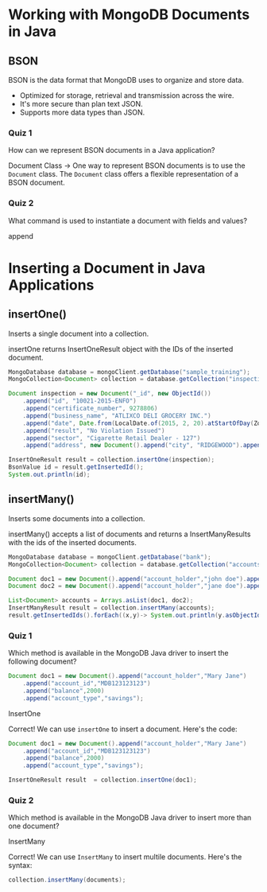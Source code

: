 # Working with MongoDB Documents in Java

## BSON

BSON is the data format that MongoDB uses to organize and store data.

* Optimized for storage, retrieval and transmission across the wire.
* It's more secure than plan text JSON.
* Supports more data types than JSON.

### Quiz 1

How can we represent BSON documents in a Java application?

Document Class -> One way to represent BSON documents is to use the `Document` class. 
The `Document` class offers a flexible representation of a BSON document.

### Quiz 2

What command is used to instantiate a document with fields and values?

append

# Inserting a Document in Java Applications

## insertOne()

Inserts a single document into a collection.

insertOne returns InsertOneResult object with the IDs of the inserted document.

```java
MongoDatabase database = mongoClient.getDatabase("sample_training");
MongoCollection<Document> collection = database.getCollection("inspections");

Document inspection = new Document("_id", new ObjectId())
    .append("id", "10021-2015-ENFO")
    .append("certificate_number", 9278806)
    .append("business_name", "ATLIXCO DELI GROCERY INC.")
    .append("date", Date.from(LocalDate.of(2015, 2, 20).atStartOfDay(ZoneId.systemDefault()).toInstant()))
    .append("result", "No Violation Issued")
    .append("sector", "Cigarette Retail Dealer - 127")
    .append("address", new Document().append("city", "RIDGEWOOD").append("zip", 11385).append("street", "MENAHAN ST").append("number", 1712));

InsertOneResult result = collection.insertOne(inspection);
BsonValue id = result.getInsertedId();
System.out.println(id);
```

## insertMany()

Inserts some documents into a collection.

insertMany() accepts a list of documents and returns a InsertManyResults with the ids of the inserted documents.

```java
MongoDatabase database = mongoClient.getDatabase("bank");
MongoCollection<Document> collection = database.getCollection("accounts");

Document doc1 = new Document().append("account_holder","john doe").append("account_id","MDB99115881").append("balance",1785).append("account_type","checking");
Document doc2 = new Document().append("account_holder","jane doe").append("account_id","MDB79101843").append("balance",1468).append("account_type","checking");

List<Document> accounts = Arrays.asList(doc1, doc2);
InsertManyResult result = collection.insertMany(accounts);
result.getInsertedIds().forEach((x,y)-> System.out.println(y.asObjectId()));
```

### Quiz 1

Which method is available in the MongoDB Java driver to insert the following document?

```java
Document doc1 = new Document().append("account_holder","Mary Jane")
    .append("account_id","MDB123123123")
    .append("balance",2000)
    .append("account_type","savings");
```

InsertOne

Correct! We can use `insertOne` to insert a document. Here's the code:

```java
Document doc1 = new Document().append("account_holder","Mary Jane")
    .append("account_id","MDB123123123")
    .append("balance",2000)
    .append("account_type","savings");

InsertOneResult result  = collection.insertOne(doc1);
```

### Quiz 2

Which method is available in the MongoDB Java driver to insert more than one document?

InsertMany

Correct! We can use `InsertMany` to insert multile documents. Here's the syntax:
```java
collection.insertMany(documents);
```
